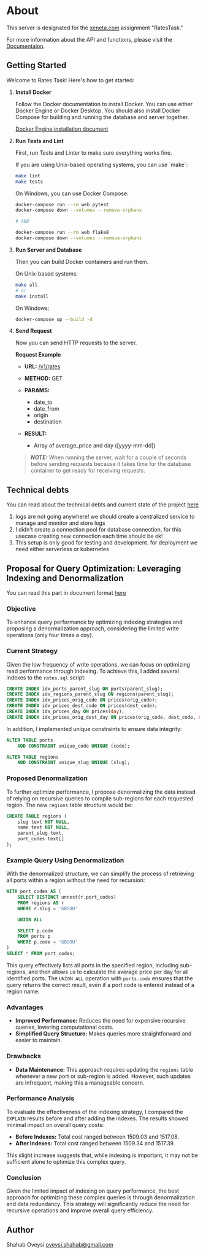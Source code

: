 # About
This server is designated for the [xeneta.com](https://xeneta.com) assignment "RatesTask."

For more information about the API and functions, please visit the [Documentaion](https://shahab5191.github.io/ratestask).
## Getting Started

Welcome to Rates Task! Here\'s how to get started:

1.  **Install Docker**

    Follow the Docker documentation to install Docker. You can use
    either Docker Engine or Docker Desktop. You should also install
    Docker Compose for building and running the database and server
    together.

    [Docker Engine installation
    document](https://docs.docker.com/engine/install/)

2.  **Run Tests and Lint**

    First, run Tests and Linter to make sure everything works fine.

    If you are using Unix-based operating systems, you can use \`make\`:

    ``` bash
    make lint
    make tests
    ```

    On Windows, you can use Docker Compose:

    ``` bash
    docker-compose run --rm web pytest
    docker-compose down --volumes --remove-orphans

    # AND

    docker-compose run --rm web flake8
    docker-compose down --volumes --remove-orphans
    ```

3.  **Run Server and Database**

    Then you can build Docker containers and run them.

    On Unix-based systems:

    ``` bash
    make all
    # or
    make install
    ```

    On Windows:

    ``` bash
    docker-compose up --build -d
    ```

4.  **Send Request**

    Now you can send HTTP requests to the server.

     **Request Example**

    -   **URL:** [/v1/rates](.title-ref)

    -   **METHOD:** GET

    -   **PARAMS:**

        -   date_to
        -   date_from
        -   origin
        -   destination

    -   **RESULT:**

        -   Array of average_price and
            day ([yyyy-mm-dd])


    > **_NOTE:_** When running the server, wait for a couple of seconds
    before sending requests because it takes time for the database
    container to get ready for receiving requests.

## Technical debts
You can read about the technical debts and current state of the project [here](technical-debt.md)

1. logs are not going anywhere! we should create a centralized service to manage and monitor and store logs
2. I didn't create a connection pool for database connection, for this usecase creating new connection each time should be ok!
3. This setup is only good for testing and development. for deployment we need either serverless or kubernetes


## Proposal for Query Optimization: Leveraging Indexing and Denormalization
You can read this part in document format [here](https://shahab5191.github.io/ratestask/optimization.html)

### Objective
To enhance query performance by optimizing indexing strategies and proposing a denormalization approach, considering the limited write operations (only four times a day).

### Current Strategy
Given the low frequency of write operations, we can focus on optimizing read performance through indexing. To achieve this, I added several indexes to the `rates.sql` script:

```sql
CREATE INDEX idx_ports_parent_slug ON ports(parent_slug);
CREATE INDEX idx_regions_parent_slug ON regions(parent_slug);
CREATE INDEX idx_prices_orig_code ON prices(orig_code);
CREATE INDEX idx_prices_dest_code ON prices(dest_code);
CREATE INDEX idx_prices_day ON prices(day);
CREATE INDEX idx_prices_orig_dest_day ON prices(orig_code, dest_code, day);
```

In addition, I implemented unique constraints to ensure data integrity:

```sql
ALTER TABLE ports
    ADD CONSTRAINT unique_code UNIQUE (code);

ALTER TABLE regions
    ADD CONSTRAINT unique_slug UNIQUE (slug);
```

### Proposed Denormalization
To further optimize performance, I propose denormalizing the data instead of relying on recursive queries to compile sub-regions for each requested region. The new `regions` table structure would be:

```sql
CREATE TABLE regions (
    slug text NOT NULL,
    name text NOT NULL,
    parent_slug text,
    port_codes text[]
);
```

### Example Query Using Denormalization
With the denormalized structure, we can simplify the process of retrieving all ports within a region without the need for recursion:

```sql
WITH port_codes AS (
    SELECT DISTINCT unnest(r.port_codes)
    FROM regions AS r
    WHERE r.slug = 'GBSOU'

    UNION ALL

    SELECT p.code
    FROM ports p
    WHERE p.code = 'GBSOU'
)
SELECT * FROM port_codes;
```

This query effectively lists all ports in the specified region, including sub-regions, and then allows us to calculate the average price per day for all identified ports. The `UNION ALL` operation with `ports.code` ensures that the query returns the correct result, even if a port code is entered instead of a region name.

### Advantages
- **Improved Performance:** Reduces the need for expensive recursive queries, lowering computational costs.
- **Simplified Query Structure:** Makes queries more straightforward and easier to maintain.

### Drawbacks
- **Data Maintenance:** This approach requires updating the `regions` table whenever a new port or sub-region is added. However, such updates are infrequent, making this a manageable concern.

### Performance Analysis
To evaluate the effectiveness of the indexing strategy, I compared the `EXPLAIN` results before and after adding the indexes. The results showed minimal impact on overall query costs:

- **Before Indexes:** Total cost ranged between 1509.03 and 1517.08.
- **After Indexes:** Total cost ranged between 1509.34 and 1517.39.

This slight increase suggests that, while indexing is important, it may not be sufficient alone to optimize this complex query.

### Conclusion
Given the limited impact of indexing on query performance, the best approach for optimizing these complex queries is through denormalization and data redundancy. This strategy will significantly reduce the need for recursive operations and improve overall query efficiency.


## Author
Shahab Oveysi
[oveysi.shahab@gmail.com](mailto:oveysi.shahab@gmail.com)
